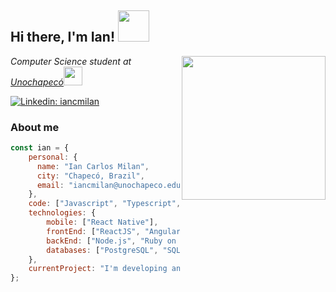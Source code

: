 <h2> Hi there, I'm Ian! <img src="https://media.giphy.com/media/l49JSBc0ragzmcsko/giphy.gif" width="50"></h2>
<img align='right' src="https://media.giphy.com/media/jTNG3RF6EwbkpD4LZx/giphy.gif" width="230">
<p><em>Computer Science student at <a href="https://www.unochapeco.edu.br/">Unochapecó</a><img src="https://media.giphy.com/media/iDaCeaKrHhUI1I8e2b/giphy.gif" width="30"> 
</em></p>

[![Linkedin: iancmilan](https://img.shields.io/badge/-iancmilan-blue?style=flat-square&logo=Linkedin&logoColor=white&link=https://www.linkedin.com/in/iancmilan)](https://www.linkedin.com/in/iancmilan/)

### About me

```javascript
const ian = {
    personal: {
      name: "Ian Carlos Milan",
      city: "Chapecó, Brazil",
      email: "iancmilan@unochapeco.edu.br"
    }, 
    code: ["Javascript", "Typescript", "Ruby", "C++"],
    technologies: {
        mobile: ["React Native"],
        frontEnd: ["ReactJS", "Angular"],
        backEnd: ["Node.js", "Ruby on Rails"],
        databases: ["PostgreSQL", "SQLite"]
    },
    currentProject: "I'm developing an app for Sistema do Perito using React Native."
};
```



<!-- Links -->
[linkedin]: https://img.shields.io/badge/-iancmilan-blue?style=flat-square&logo=Linkedin&logoColor=white&link=https://www.linkedin.com/in/iancmilan/

<!--
**iancmilan/iancmilan** is a ✨ _special_ ✨ repository because its `README.md` (this file) appears on your GitHub profile.

Here are some ideas to get you started:

- 🔭 I’m currently working on ...
- 🌱 I’m currently learning ...
- 👯 I’m looking to collaborate on ...
- 🤔 I’m looking for help with ...
- 💬 Ask me about ...
- 📫 How to reach me: ...
- 😄 Pronouns: ...
- ⚡ Fun fact: ...
-->
